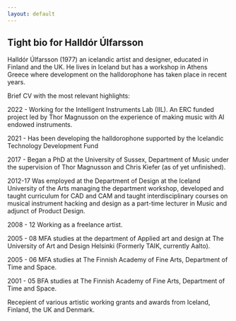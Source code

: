 ```yaml
---
layout: default
---
```


## Tight bio for Halldór Úlfarsson

Halldór Úlfarsson (1977) an icelandic artist and designer, educated in Finland and the UK. He lives in Iceland but has a workshop in Athens Greece where development on the halldorophone has taken place in recent years.

Brief CV with the most relevant highlights:

2022 - Working for the Intelligent Instruments Lab (IIL). An ERC funded project led by Thor Magnusson on the experience of making music with AI endowed instruments.

2021 - Has been developing the halldorophone supported by the Icelandic Technology Development Fund

2017 - Began a PhD at the University of Sussex, Department of Music under the supervision of Thor Magnusson and Chris Kiefer (as of yet unfinished).

2012-17 Was employed at the Department of Design at the Iceland University of the Arts managing the department workshop, developed and taught curriculum for CAD and CAM and taught interdisciplinary courses on musical instrument hacking and design as a part-time lecturer in Music and adjunct of Product Design.

2008 - 12 Working as a freelance artist.

2005 - 08 MFA studies at the department of Applied art and design at The University of Art and Design Helsinki (Formerly TAIK, currently Aalto).

2005 - 06 MFA studies at The Finnish Academy of Fine Arts, Department of Time and Space.

2001 - 05 BFA studies at The Finnish Academy of Fine Arts, Department of Time and Space.

Recepient of various artistic working grants and awards from Iceland, Finland, the UK and Denmark.
